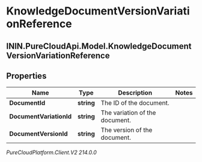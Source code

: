 # KnowledgeDocumentVersionVariationReference

## ININ.PureCloudApi.Model.KnowledgeDocumentVersionVariationReference

## Properties

|Name | Type | Description | Notes|
|------------ | ------------- | ------------- | -------------|
| **DocumentId** | **string** | The ID of the document. | |
| **DocumentVariationId** | **string** | The variation of the document. | |
| **DocumentVersionId** | **string** | The version of the document. | |



_PureCloudPlatform.Client.V2 214.0.0_
